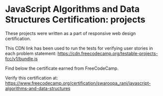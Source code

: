 # JavaScript Algorithms and Data Structures Certification: projects

These projects were written as a part of responsive web design certification.


This CDN link has been used to run the tests for verifying user stories in each problem statement: https://cdn.freecodecamp.org/testable-projects-fcc/v1/bundle.js

Find below the certificate earned from FreeCodeCamp.

Verify this certification at: https://www.freecodecamp.org/certification/swaroopa_rani/javascript-algorithms-and-data-structures
